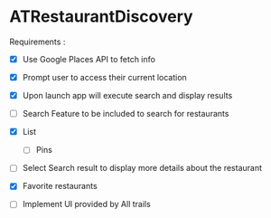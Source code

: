 # ATRestaurantDiscovery

Requirements :

- [x] Use Google Places API to fetch info

- [x] Prompt user to access their current location

- [x] Upon launch app will execute search and display results 

- [ ] Search Feature to be included to search for restaurants

- [x] List 
  
  - [ ] Pins

- [ ] Select Search result to display more details about the restaurant

- [x] Favorite restaurants

- [ ] Implement UI provided by All trails
  
  
